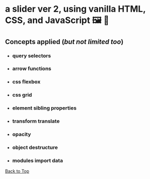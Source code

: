 <a name="custom_anchor_name"></a>
# a slider ver 2, using vanilla HTML, CSS, and JavaScript :framed_picture: :barber:
## Concepts applied (*but not limited too*)

- ### query selectors
- ### arrow functions
- ### css flexbox
- ### css grid
- ### element sibling properties
- ### transform translate
- ### opacity 
- ### object destructure
- ### modules import data

[Back to Top](#custom_anchor_name)
